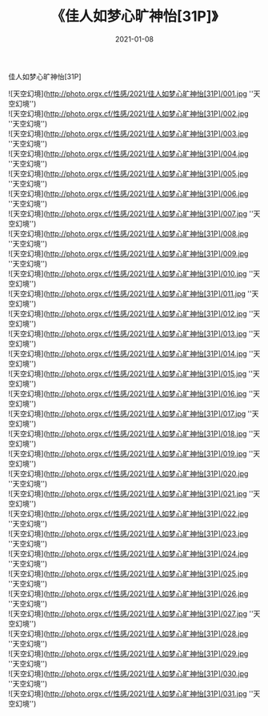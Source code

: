 ﻿---
layout: post
title:  《佳人如梦心旷神怡[31P]》
date:   2021-01-08
image: http://photo.orgx.cf/性感/2021/佳人如梦心旷神怡[31P]/000.jpg
categories: [美女, 性感, 泳衣]
---

佳人如梦心旷神怡[31P]



![天空幻境](http://photo.orgx.cf/性感/2021/佳人如梦心旷神怡[31P]/001.jpg ''天空幻境'') <br>
![天空幻境](http://photo.orgx.cf/性感/2021/佳人如梦心旷神怡[31P]/002.jpg ''天空幻境'') <br>
![天空幻境](http://photo.orgx.cf/性感/2021/佳人如梦心旷神怡[31P]/003.jpg ''天空幻境'') <br>
![天空幻境](http://photo.orgx.cf/性感/2021/佳人如梦心旷神怡[31P]/004.jpg ''天空幻境'') <br>
![天空幻境](http://photo.orgx.cf/性感/2021/佳人如梦心旷神怡[31P]/005.jpg ''天空幻境'') <br>
![天空幻境](http://photo.orgx.cf/性感/2021/佳人如梦心旷神怡[31P]/006.jpg ''天空幻境'') <br>
![天空幻境](http://photo.orgx.cf/性感/2021/佳人如梦心旷神怡[31P]/007.jpg ''天空幻境'') <br>
![天空幻境](http://photo.orgx.cf/性感/2021/佳人如梦心旷神怡[31P]/008.jpg ''天空幻境'') <br>
![天空幻境](http://photo.orgx.cf/性感/2021/佳人如梦心旷神怡[31P]/009.jpg ''天空幻境'') <br>
![天空幻境](http://photo.orgx.cf/性感/2021/佳人如梦心旷神怡[31P]/010.jpg ''天空幻境'') <br>
![天空幻境](http://photo.orgx.cf/性感/2021/佳人如梦心旷神怡[31P]/011.jpg ''天空幻境'') <br>
![天空幻境](http://photo.orgx.cf/性感/2021/佳人如梦心旷神怡[31P]/012.jpg ''天空幻境'') <br>
![天空幻境](http://photo.orgx.cf/性感/2021/佳人如梦心旷神怡[31P]/013.jpg ''天空幻境'') <br>
![天空幻境](http://photo.orgx.cf/性感/2021/佳人如梦心旷神怡[31P]/014.jpg ''天空幻境'') <br>
![天空幻境](http://photo.orgx.cf/性感/2021/佳人如梦心旷神怡[31P]/015.jpg ''天空幻境'') <br>
![天空幻境](http://photo.orgx.cf/性感/2021/佳人如梦心旷神怡[31P]/016.jpg ''天空幻境'') <br>
![天空幻境](http://photo.orgx.cf/性感/2021/佳人如梦心旷神怡[31P]/017.jpg ''天空幻境'') <br>
![天空幻境](http://photo.orgx.cf/性感/2021/佳人如梦心旷神怡[31P]/018.jpg ''天空幻境'') <br>
![天空幻境](http://photo.orgx.cf/性感/2021/佳人如梦心旷神怡[31P]/019.jpg ''天空幻境'') <br>
![天空幻境](http://photo.orgx.cf/性感/2021/佳人如梦心旷神怡[31P]/020.jpg ''天空幻境'') <br>
![天空幻境](http://photo.orgx.cf/性感/2021/佳人如梦心旷神怡[31P]/021.jpg ''天空幻境'') <br>
![天空幻境](http://photo.orgx.cf/性感/2021/佳人如梦心旷神怡[31P]/022.jpg ''天空幻境'') <br>
![天空幻境](http://photo.orgx.cf/性感/2021/佳人如梦心旷神怡[31P]/023.jpg ''天空幻境'') <br>
![天空幻境](http://photo.orgx.cf/性感/2021/佳人如梦心旷神怡[31P]/024.jpg ''天空幻境'') <br>
![天空幻境](http://photo.orgx.cf/性感/2021/佳人如梦心旷神怡[31P]/025.jpg ''天空幻境'') <br>
![天空幻境](http://photo.orgx.cf/性感/2021/佳人如梦心旷神怡[31P]/026.jpg ''天空幻境'') <br>
![天空幻境](http://photo.orgx.cf/性感/2021/佳人如梦心旷神怡[31P]/027.jpg ''天空幻境'') <br>
![天空幻境](http://photo.orgx.cf/性感/2021/佳人如梦心旷神怡[31P]/028.jpg ''天空幻境'') <br>
![天空幻境](http://photo.orgx.cf/性感/2021/佳人如梦心旷神怡[31P]/029.jpg ''天空幻境'') <br>
![天空幻境](http://photo.orgx.cf/性感/2021/佳人如梦心旷神怡[31P]/030.jpg ''天空幻境'') <br>
![天空幻境](http://photo.orgx.cf/性感/2021/佳人如梦心旷神怡[31P]/031.jpg ''天空幻境'') <br>